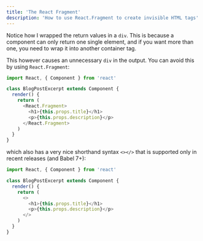 ```yaml
---
title: 'The React Fragment'
description: 'How to use React.Fragment to create invisible HTML tags'
---
```


Notice how I wrapped the return values in a `div`. This is because a component can only return one single element, and if you want more than one, you need to wrap it into another container tag.

This however causes an unnecessary `div` in the output. You can avoid this by using `React.Fragment`:

```js
import React, { Component } from 'react'

class BlogPostExcerpt extends Component {
  render() {
    return (
      <React.Fragment>
        <h1>{this.props.title}</h1>
        <p>{this.props.description}</p>
      </React.Fragment>
    )
  }
}
```

which also has a very nice shorthand syntax `<></>` that is supported only in recent releases (and Babel 7+):

```js
import React, { Component } from 'react'

class BlogPostExcerpt extends Component {
  render() {
    return (
      <>
        <h1>{this.props.title}</h1>
        <p>{this.props.description}</p>
      </>
    )
  }
}
```
